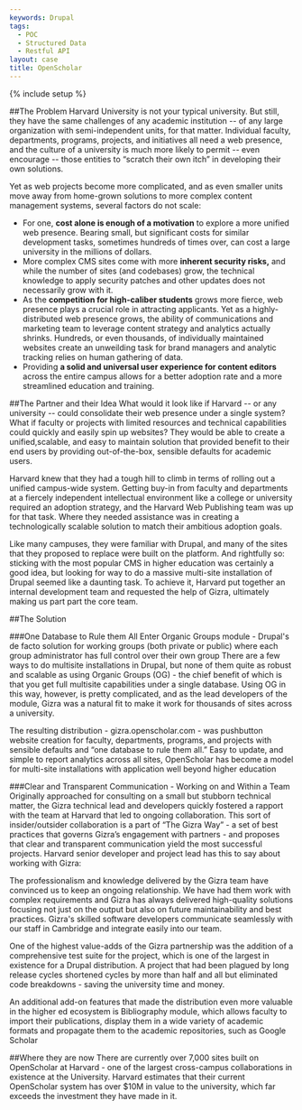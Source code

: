 ```yaml
---
keywords: Drupal
tags:
  - POC
  - Structured Data
  - Restful API
layout: case
title: OpenScholar
---
```



{% include setup %}


##The Problem
Harvard University is not your typical university. But still, they have the same challenges of any academic institution -- of any large organization with semi-independent units, for that matter. Individual faculty, departments, programs, projects, and initiatives all need a web presence, and the culture of a university is much more likely to permit -- even encourage -- those entities to “scratch their own itch” in developing their own solutions.

Yet as web projects become more complicated, and as even smaller units move away from home-grown solutions to more complex content management systems, several factors do not scale:
* For one, **cost alone is enough of a motivation** to explore a more unified web presence. Bearing small, but significant costs for similar development tasks, sometimes hundreds of times over, can cost a large university in the millions of dollars.
* More complex CMS sites come with more **inherent security risks,** and while the number of sites (and codebases) grow, the technical knowledge to apply security patches and other updates does not necessarily grow with it.
* As the **competition for high-caliber students** grows more fierce, web presence plays a crucial role in attracting applicants. Yet as a highly-distributed web presence grows, the ability of communications and marketing team to leverage content strategy and analytics actually shrinks. Hundreds, or even thousands, of individually maintained websites create an unweilding task for brand managers and analytic tracking relies on human gathering of data.
* Providing **a solid and universal user experience for content editors** across the entire campus allows for a better adoption rate and a more streamlined education and training.

##The Partner and their Idea
What would it look like if Harvard -- or any university -- could consolidate their web presence under a single system? What if faculty or projects with limited resources and technical capabilities could quickly and easily spin up websites?  They would be able to create a unified,scalable, and easy to maintain solution that provided benefit to their end users by providing out-of-the-box, sensible defaults for academic users.

Harvard knew that they had a tough hill to climb in terms of rolling out a unified campus-wide system.  Getting buy-in from faculty and departments at a fiercely independent intellectual environment like a college or university required an adoption strategy, and the Harvard Web Publishing team was up for that task. Where they needed assistance was in creating a technologically scalable solution to match their ambitious adoption goals.

Like many campuses, they were familiar with Drupal, and many of the sites that they proposed to replace were built on the platform. And rightfully so: sticking with the most popular CMS in higher education was certainly a good idea, but looking for way to do a massive multi-site installation of Drupal seemed like a daunting task. To achieve it, Harvard put together an internal development team and requested the help of Gizra, ultimately making us part part the core team.

##The Solution

###One Database to Rule them All
Enter Organic Groups module - Drupal's de facto solution for working groups (both private or public) where each group administrator has full control over their own group There are a few ways to do multisite installations in Drupal, but none of them quite as robust and scalable as using Organic Groups (OG) - the chief benefit of which is that you get full multisite capabilities under a single database. Using OG in this way, however, is pretty complicated, and as the lead developers of the module, Gizra was a natural fit to make it work for thousands of sites across a university.

The resulting distribution - gizra.openscholar.com - was pushbutton website creation for faculty, departments, programs, and projects with sensible defaults and “one database to rule them all.” Easy to update, and simple to report analytics across all sites, OpenScholar has become a model for multi-site installations with application well beyond higher education

###Clear and Transparent Communication - Working on and Within a Team
Originally approached for consulting on a small but stubborn technical matter, the Gizra technical lead and developers quickly fostered a rapport with the team at Harvard that led to ongoing collaboration. This sort of insider/outsider collaboration is a part of “The Gizra Way” - a set of best practices that governs Gizra’s engagement with partners -  and proposes that clear and transparent communication yield the most successful projects. Harvard senior developer and project lead has this to say about working with Gizra:

The professionalism and knowledge delivered by the Gizra team have convinced us to keep an ongoing relationship. We have had them work with complex requirements and Gizra has always delivered high-quality solutions focusing not just on the output but also on future maintainability and best practices. Gizra's skilled software developers communicate seamlessly with our staff in Cambridge and integrate easily into our team.

One of the highest value-adds of the Gizra partnership was the addition of a comprehensive test suite for the project, which is one of the largest in existence for a Drupal distribution. A project that had been plagued by long release cycles shortened cycles by more than half and all but eliminated code breakdowns - saving the university time and money.

An additional add-on features that made the distribution even more valuable in the higher ed ecosystem is Bibliography module, which allows faculty to import their publications, display them in a wide variety of academic formats and propagate them to the academic repositories, such as Google Scholar

##Where they are now
There are currently over 7,000 sites built on OpenScholar at Harvard - one of the largest cross-campus collaborations in existence at the University. Harvard estimates that their current OpenScholar system has over $10M in value to the university, which far exceeds the investment they have made in it.